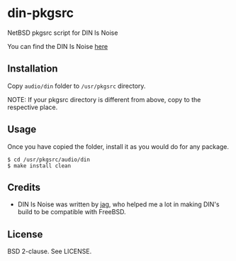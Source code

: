 din-pkgsrc
==========

NetBSD pkgsrc script for DIN Is Noise

You can find the DIN Is Noise [here][1]

Installation
------------

Copy `audio/din` folder to `/usr/pkgsrc` directory.

NOTE: If your pkgsrc directory is different from above, copy to the respective
place.

Usage
-----

Once you have copied the folder, install it as you would do for any package.

`$ cd /usr/pkgsrc/audio/din`<br>
`$ make install clean`

Credits
-------

* DIN Is Noise was written by [jag][2], who helped me a lot in making
  DIN's build to be compatible with FreeBSD.

License
-------

BSD 2-clause. See LICENSE.

[1]: https://dinisnoise.org/
[2]: https://dinisnoise.org/bio/
